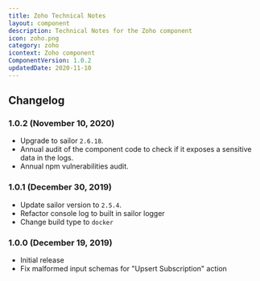 ```yaml
---
title: Zoho Technical Notes
layout: component
description: Technical Notes for the Zoho component
icon: zoho.png
category: zoho
icontext: Zoho component
ComponentVersion: 1.0.2
updatedDate: 2020-11-10
---
```


## Changelog

### 1.0.2 (November 10, 2020)

*   Upgrade to sailor `2.6.18`.
*   Annual audit of the component code to check if it exposes a sensitive data in the logs.
*   Annual npm vulnerabilities audit.

### 1.0.1 (December 30, 2019)

*   Update sailor version to `2.5.4`.
*   Refactor console log to built in sailor logger
*   Change build type to `docker`

### 1.0.0 (December 19, 2019)

*   Initial release
*   Fix malformed input schemas for "Upsert Subscription" action
